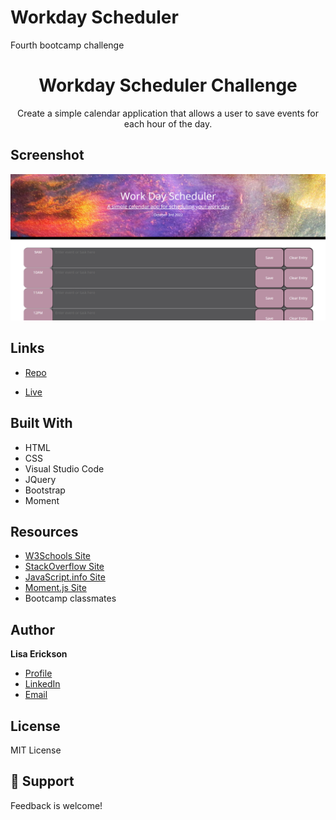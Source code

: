 # Workday Scheduler
Fourth bootcamp challenge

<h1 align="center"> Workday Scheduler Challenge</h1>

<p align="center">Create a simple calendar application that allows a user to save events for each hour of the day.</p>

## Screenshot 
<img src="./Assets/screenshot.png" />

## Links

- [Repo](https://github.com/lisaericksoncoding/Work_Day_Scheduler "Workday Scheduler Repo")

- [Live](https://lisaericksoncoding.github.io/Work_Day_Scheduler "Live View")

## Built With

- HTML
- CSS
- Visual Studio Code
- JQuery
- Bootstrap
- Moment

## Resources

- [W3Schools Site](https://www.w3schools.com "W3Schools")
- [StackOverflow Site](https://stackoverflow.com/ "Stack Overflow")
- [JavaScript.info Site](https://javascript.info/ "JavaScript.info")
- [Moment.js Site](https://momentjs.com/ "Moment.js")
- Bootcamp classmates

## Author

**Lisa Erickson**

- [Profile](https://github.com/lisaericksoncoding "Lisa Erickson")
- [LinkedIn](https://www.linkedin.com/in/lisalerickson/ "Lisa Erickson")
- [Email](mailto:erickson.l.lisa@gmail.com?subject=Feedback "Feedback")

## License
MIT License 

## 🤝 Support

Feedback is welcome!